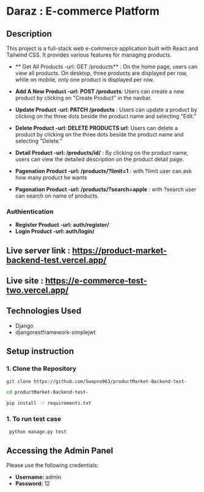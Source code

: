 # Daraz : E-commerce Platform

## Description

This project is a full-stack web e-commerce application built with React and Tailwind CSS. It provides various features for managing products.

- ** Get All Products -url: GET /products** : On the home page, users can view all products. On desktop, three products are displayed per row, while on mobile, only one product is displayed per row.

- **Add A New Product -url: POST /products**: Users can create a new product by clicking on "Create Product" in the navbar.

- **Update Product -url: PATCH /products** : Users can update a product by clicking on the three dots beside the product name and selecting "Edit."

- **Delete Product -url: DELETE PRODUCTS url**: Users can delete a product by clicking on the three dots beside the product name and selecting "Delete."

- **Detail Product -url: /products/id/** : By clicking on the product name, users can view the detailed description on the product detail page.

- **Pagenation Product -url: /products/?limit=1** : with ?limit user can ask how many product he wants

- **Pagenation Product -url: /products/?search=apple** : with ?search user can search on name of products.

### Authientication

- **Register Product -url: auth/register/**
- **Login Product -url: auth/login/**

## Live server link : https://product-market-backend-test.vercel.app/

## Live site : https://e-commerce-test-two.vercel.app/

## Technologies Used

- Django
- djangorestframework-simplejwt

## Setup instruction

### 1. Clone the Repository

```bash
git clone https://github.com/Swapno963/productMarket-Backend-test-

cd productMarket-Backend-test-

pip install -r requirements.txt

```

### 1. To run test case

```bash
 python manage.py test
```

## Accessing the Admin Panel

Please use the following credentials:

- **Username:** admin
- **Password:** 12
